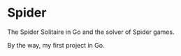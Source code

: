 # Spider

The Spider Solitaire in Go and the solver of Spider games. 

By the way, my first project in Go.
